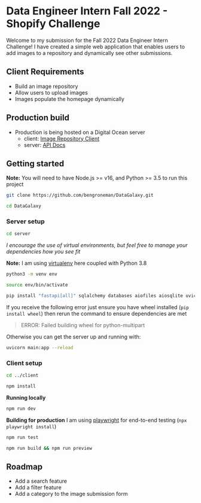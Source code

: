 # Data Engineer Intern Fall 2022 - Shopify Challenge

Welcome to my submission for the Fall 2022 Data Engineer Intern Challenge!
I have created a simple web application that enables users to add images to a repository and dynamically see other submissions.

## Client Requirements
- Build an image repository
- Allow users to upload images
- Images populate the homepage dynamically

## Production build
- Production is being hosted on a Digital Ocean server
    - client: [Image Repository Client](http://164.90.152.35:4081/)
    - server: [API Docs](http://164.90.152.35:4080/docs)

## Getting started
**Note:** You will need to have Node.js >= v16, and Python >= 3.5 to run this project
```bash
git clone https://github.com/bengroneman/DataGalaxy.git
```
```bash
cd DataGalaxy
```
### Server setup
```bash
cd server
```
*I encourage the use of virtual environments, but feel free to manage your dependencies how you see fit*

**Note:** I am using [virtualenv](https://virtualenv.pypa.io/en/latest/) here coupled with Python 3.8
```bash
python3 -m venv env
```
```bash
source env/bin/activate 
```
```bash
pip install "fastapi[all]" sqlalchemy databases aiofiles aiosqlite uvicorn
```
If you receive the following error just ensure you have wheel installed (```pip install wheel```)
then rerun the command to ensure dependencies are met

> ERROR: Failed building wheel for python-multipart

Otherwise you can get the server up and running with:
```bash
uvicorn main:app --reload
```
### Client setup
```bash
cd ../client
```
```bash
npm install
```
**Running locally**
```bash
npm run dev
```
**Building for production**
I am using [playwright](https://playwright.dev/) for end-to-end testing (```npx playwright install```)

```bash
npm run test
```
```bash
npm run build && npm run preview
```

## Roadmap
- Add a search feature
- Add a filter feature
- Add a category to the image submission form
